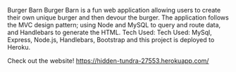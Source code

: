Burger Barn
Burger Barn is a fun web application allowing users to create their own unique burger and then devour the burger. The application follows the MVC design pattern; using Node and MySQL to query and route data, and Handlebars to generate the HTML.
Tech Used: Tech Used: MySql, Express, Node.js, Handlebars, Bootstrap and this project is deployed to Heroku.

Check out the website! https://hidden-tundra-27553.herokuapp.com/
